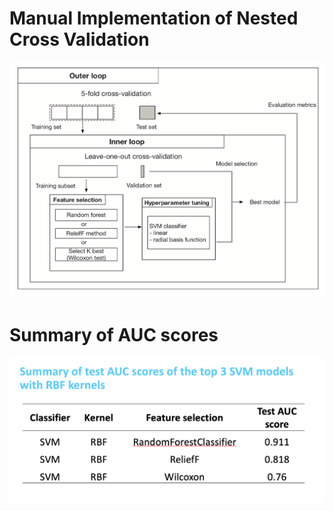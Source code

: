 # Manual Implementation of Nested Cross Validation

![](/nested_cross_validation.png)


# Summary of AUC scores 
![](/AUC_score_summary.png)
